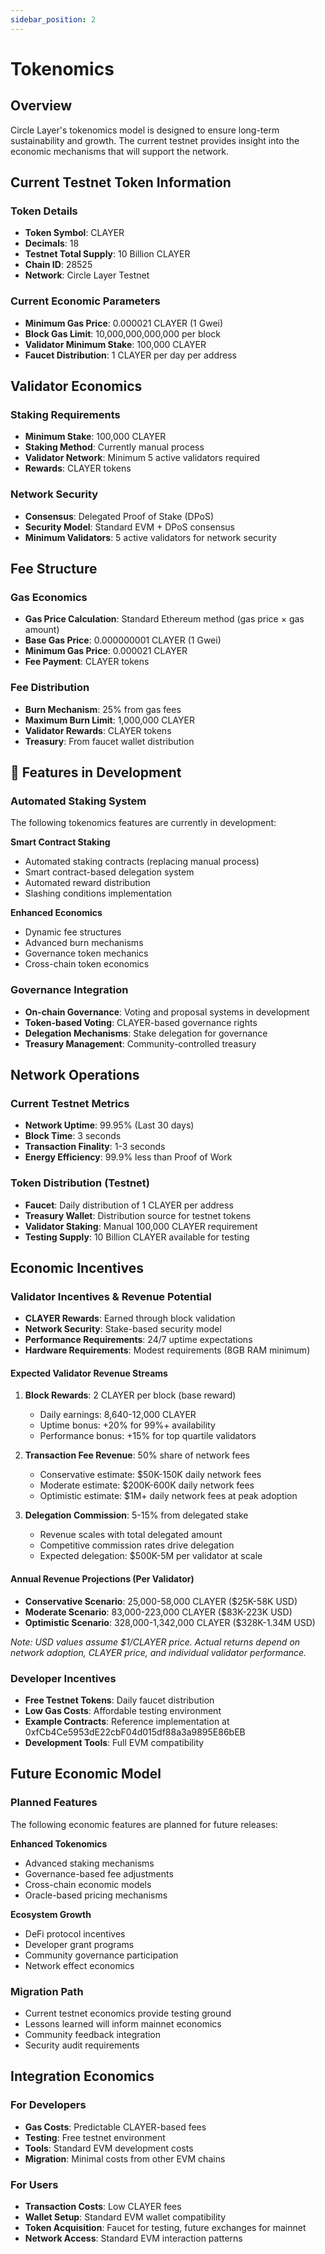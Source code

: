 ```yaml
---
sidebar_position: 2
---
```


# Tokenomics

## Overview

Circle Layer's tokenomics model is designed to ensure long-term sustainability and growth. The current testnet provides insight into the economic mechanisms that will support the network.

## Current Testnet Token Information

### Token Details
- **Token Symbol**: CLAYER
- **Decimals**: 18
- **Testnet Total Supply**: 10 Billion CLAYER
- **Chain ID**: 28525
- **Network**: Circle Layer Testnet

### Current Economic Parameters
- **Minimum Gas Price**: 0.000021 CLAYER (1 Gwei)
- **Block Gas Limit**: 10,000,000,000,000 per block
- **Validator Minimum Stake**: 100,000 CLAYER
- **Faucet Distribution**: 1 CLAYER per day per address

## Validator Economics

### Staking Requirements
- **Minimum Stake**: 100,000 CLAYER
- **Staking Method**: Currently manual process
- **Validator Network**: Minimum 5 active validators required
- **Rewards**: CLAYER tokens

### Network Security
- **Consensus**: Delegated Proof of Stake (DPoS)
- **Security Model**: Standard EVM + DPoS consensus
- **Minimum Validators**: 5 active validators for network security

## Fee Structure

### Gas Economics
- **Gas Price Calculation**: Standard Ethereum method (gas price × gas amount)
- **Base Gas Price**: 0.000000001 CLAYER (1 Gwei)
- **Minimum Gas Price**: 0.000021 CLAYER
- **Fee Payment**: CLAYER tokens

### Fee Distribution
- **Burn Mechanism**: 25% from gas fees
- **Maximum Burn Limit**: 1,000,000 CLAYER
- **Validator Rewards**: CLAYER tokens
- **Treasury**: From faucet wallet distribution

## 🚧 Features in Development

### Automated Staking System
The following tokenomics features are currently in development:

**Smart Contract Staking**
- Automated staking contracts (replacing manual process)
- Smart contract-based delegation system
- Automated reward distribution
- Slashing conditions implementation

**Enhanced Economics**
- Dynamic fee structures
- Advanced burn mechanisms
- Governance token mechanics
- Cross-chain token economics

### Governance Integration
- **On-chain Governance**: Voting and proposal systems in development
- **Token-based Voting**: CLAYER-based governance rights
- **Delegation Mechanisms**: Stake delegation for governance
- **Treasury Management**: Community-controlled treasury

## Network Operations

### Current Testnet Metrics
- **Network Uptime**: 99.95% (Last 30 days)
- **Block Time**: 3 seconds
- **Transaction Finality**: 1-3 seconds
- **Energy Efficiency**: 99.9% less than Proof of Work

### Token Distribution (Testnet)
- **Faucet**: Daily distribution of 1 CLAYER per address
- **Treasury Wallet**: Distribution source for testnet tokens
- **Validator Staking**: Manual 100,000 CLAYER requirement
- **Testing Supply**: 10 Billion CLAYER available for testing

## Economic Incentives

### Validator Incentives & Revenue Potential
- **CLAYER Rewards**: Earned through block validation
- **Network Security**: Stake-based security model
- **Performance Requirements**: 24/7 uptime expectations
- **Hardware Requirements**: Modest requirements (8GB RAM minimum)

#### Expected Validator Revenue Streams
1. **Block Rewards**: 2 CLAYER per block (base reward)
   - Daily earnings: 8,640-12,000 CLAYER
   - Uptime bonus: +20% for 99%+ availability
   - Performance bonus: +15% for top quartile validators

2. **Transaction Fee Revenue**: 50% share of network fees
   - Conservative estimate: $50K-150K daily network fees
   - Moderate estimate: $200K-600K daily network fees  
   - Optimistic estimate: $1M+ daily network fees at peak adoption

3. **Delegation Commission**: 5-15% from delegated stake
   - Revenue scales with total delegated amount
   - Competitive commission rates drive delegation
   - Expected delegation: $500K-5M per validator at scale

#### Annual Revenue Projections (Per Validator)
- **Conservative Scenario**: 25,000-58,000 CLAYER ($25K-58K USD)
- **Moderate Scenario**: 83,000-223,000 CLAYER ($83K-223K USD)
- **Optimistic Scenario**: 328,000-1,342,000 CLAYER ($328K-1.34M USD)

*Note: USD values assume $1/CLAYER price. Actual returns depend on network adoption, CLAYER price, and individual validator performance.*

### Developer Incentives
- **Free Testnet Tokens**: Daily faucet distribution
- **Low Gas Costs**: Affordable testing environment
- **Example Contracts**: Reference implementation at 0xfCb4Ce5953dE22cbF04d015df88a3a9895E86bEB
- **Development Tools**: Full EVM compatibility

## Future Economic Model

### Planned Features
The following economic features are planned for future releases:

**Enhanced Tokenomics**
- Advanced staking mechanisms
- Governance-based fee adjustments
- Cross-chain economic models
- Oracle-based pricing mechanisms

**Ecosystem Growth**
- DeFi protocol incentives
- Developer grant programs
- Community governance participation
- Network effect economics

### Migration Path
- Current testnet economics provide testing ground
- Lessons learned will inform mainnet economics
- Community feedback integration
- Security audit requirements

## Integration Economics

### For Developers
- **Gas Costs**: Predictable CLAYER-based fees
- **Testing**: Free testnet environment
- **Tools**: Standard EVM development costs
- **Migration**: Minimal costs from other EVM chains

### For Users
- **Transaction Costs**: Low CLAYER fees
- **Wallet Setup**: Standard EVM wallet compatibility
- **Token Acquisition**: Faucet for testing, future exchanges for mainnet
- **Network Access**: Standard EVM interaction patterns